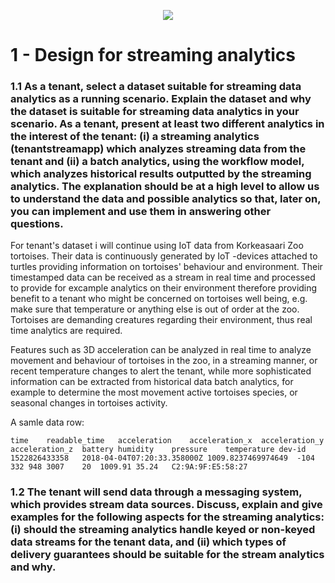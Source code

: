 <p align="center"><img src="img/gram.png")<p>

# 1 - Design for streaming analytics 

### 1.1 As a tenant, select a dataset suitable for streaming data analytics as a running scenario. Explain the dataset and why the dataset is suitable for streaming data analytics in your scenario. As a tenant, present at least two different analytics in the interest of the tenant: (i) a streaming analytics (tenantstreamapp) which analyzes streaming data from the tenant and (ii) a batch analytics, using the workflow model, which analyzes historical results outputted by the streaming analytics. The explanation should be at a high level to allow us to understand the data and possible analytics so that, later on, you can implement and use them in answering other questions.

For tenant's dataset i will continue using IoT data from Korkeasaari Zoo tortoises. Their data is continuously generated by IoT -devices attached to turtles providing information on tortoises' behaviour and environment. Their timestamped data can be received as a stream in real time and processed to provide for excample analytics on their environment therefore providing benefit to a tenant who might be concerned on tortoises well being, e.g. make sure that temperature or anything else is out of order at the zoo. Tortoises are demanding creatures regarding their environment, thus real time analytics are required.

Features such as 3D acceleration can be analyzed in real time to analyze movement and behaviour of tortoises in the zoo, in a streaming manner, or recent temperature changes to alert the tenant, while more sophisticated information can be extracted from historical data batch analytics, for example to determine the most movement active tortoises species, or seasonal changes in tortoises activity.

A samle data row:
```
time	readable_time	acceleration	acceleration_x	acceleration_y	acceleration_z	battery	humidity	pressure	temperature	dev-id
1522826433358	2018-04-04T07:20:33.358000Z	1009.8237469974649	-104	332	948	3007	20	1009.91	35.24	C2:9A:9F:E5:58:27

```
### 1.2  The tenant will send data through a messaging system, which provides stream data sources. Discuss, explain and give examples for the following aspects for the streaming analytics: (i) should the streaming analytics handle keyed or non-keyed data streams for the tenant data, and (ii) which types of delivery guarantees should be suitable for the stream analytics and why.

